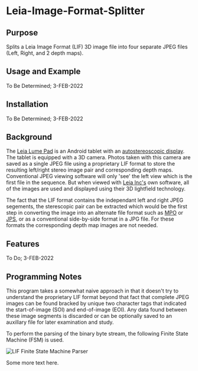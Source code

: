 # Leia-Image-Format-Splitter

## Purpose ##

Splits a Leia Image Format (LIF) 3D image file into four separate JPEG
files (Left, Right, and 2 depth maps).

## Usage and Example ##

To Be Determined; 3-FEB-2022

## Installation ##

To Be Determined; 3-FEB-2022

## Background ##

The [Leia Lume
Pad](https://www.cnet.com/tech/computing/lume-pad-brings-glasses-free-3d-back-again-on-an-android-tablet/)
is an Android tablet with an [autostereoscopic
display](https://en.wikipedia.org/wiki/Autostereoscopy).  The tablet
is equipped with a 3D camera.  Photos taken with this camera are saved
as a single JPEG file using a proprietary LIF format to store the
resulting left/right stereo image pair and corresponding depth maps.
Conventional JPEG viewing software will only 'see' the left view which
is the first file in the sequence.  But when viewed with [Leia
Inc's](https://www.leiainc.com/) own software, all of the images are
used and displayed using their 3D lightfield technology.

The fact that the LIF format contains the independant left and right
JPEG segements, the sterescopic pair can be extracted which would be
the first step in converting the image into an alternate file format
such as
[MPO](https://en.wikipedia.org/wiki/JPEG#JPEG_Multi-Picture_Format) or
[JPS](https://en.wikipedia.org/wiki/JPEG#JPEG_Stereoscopic), or as a
conventional side-by-side format in a JPG file.  For these formats the
corresponding depth map images are not needed.

## Features ##

To Do; 3-FEB-2022

## Programming Notes ##

This program takes a somewhat naive approach in that it doesn't try to
understand the proprietary LIF format beyond that fact that complete
JPEG images can be found bracked by unique two character tags that
indicated the start-of-image (SOI) and end-of-image (EOI).  Any data
found between these image segments is discarded or can be optionally
saved to an auxillary file for later examination and study.

To perform the parsing of the binary byte stream, the following Finite
State Machine (FSM) is used.

![LIF Finite State Machine Parser](docs/parser-FSM.png)

Some more text here.
